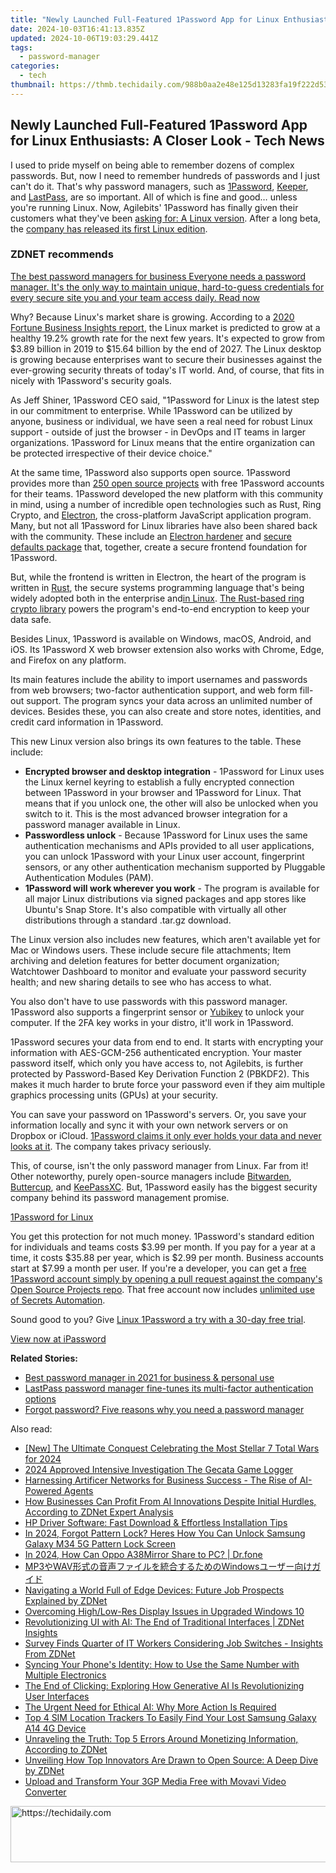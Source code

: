 ```yaml
---
title: "Newly Launched Full-Featured 1Password App for Linux Enthusiasts: A Closer Look - Tech News"
date: 2024-10-03T16:41:13.835Z
updated: 2024-10-06T19:03:29.441Z
tags:
  - password-manager
categories:
  - tech
thumbnail: https://thmb.techidaily.com/988b0aa2e48e125d13283fa19f222d53a696ba967b4ae3ee4ad76e4ed04670c1.jpg
---
```


## Newly Launched Full-Featured 1Password App for Linux Enthusiasts: A Closer Look - Tech News

I used to pride myself on being able to remember dozens of complex passwords. But, now I need to remember hundreds of passwords and I just can't do it. That's why password managers, such as [1Password](https://1password.com/), [Keeper](https://keepersecurity.com/), and [LastPass](https://www.lastpass.com/), are so important. All of which is fine and good… unless you're running Linux. Now, Agilebits' 1Password has finally given their customers what they've been [asking for: A Linux version](https://discussions.agilebits.com/discussion/2846/new-product-request-1password-for-linux). After a long beta, the [company has released its first Linux edition](https://www.prnewswire.com/news-releases/1password-unveils-application-to-protect-linux-users-and-developers-301293641.html).

### **ZDNET** recommends

[The best password managers for business Everyone needs a password manager. It's the only way to maintain unique, hard-to-guess credentials for every secure site you and your team access daily.  Read now](https://www.zdnet.com/article/best-password-manager/)

Why? Because Linux's market share is growing. According to a [2020 Fortune Business Insights report](https://www.fortunebusinessinsights.com/linux-operating-system-market-103037), the Linux market is predicted to grow at a healthy 19.2% growth rate for the next few years. It's expected to grow from $3.89 billion in 2019 to $15.64 billion by the end of 2027\. The Linux desktop is growing because enterprises want to secure their businesses against the ever-growing security threats of today's IT world. And, of course, that fits in nicely with 1Password's security goals.

As Jeff Shiner, 1Password CEO said, "1Password for Linux is the latest step in our commitment to enterprise. While 1Password can be utilized by anyone, business or individual, we have seen a real need for robust Linux support - outside of just the browser - in DevOps and IT teams in larger organizations. 1Password for Linux means that the entire organization can be protected irrespective of their device choice."

At the same time, 1Password also supports open source. 1Password provides more than [250 open source projects](https://c212.net/c/link/?t=0&l=en&o=3166640-1&h=453173094&u=https%3A%2F%2Fgithub.com%2F1Password%2F1password-teams-open-source&a=250+open+source+projects) with free 1Password accounts for their teams. 1Password developed the new platform with this community in mind, using a number of incredible open technologies such as Rust, Ring Crypto, and [Electron](https://www.electronjs.org/), the cross-platform JavaScript application program. Many, but not all 1Password for Linux libraries have also been shared back with the community. These include an [Electron hardener](https://c212.net/c/link/?t=0&l=en&o=3166640-1&h=1370412069&u=https%3A%2F%2Fgithub.com%2F1password%2Felectron-hardener&a=Electron+hardener) and [secure defaults package](https://c212.net/c/link/?t=0&l=en&o=3166640-1&h=1441169454&u=https%3A%2F%2Fgithub.com%2F1password%2Felectron-secure-defaults&a=secure+defaults+package) that, together, create a secure frontend foundation for 1Password.

But, while the frontend is written in Electron, the heart of the program is written in [Rust](https://www.rust-lang.org/), the secure systems programming language that's being widely adopted both in the enterprise and[in Linux](https://www.zdnet.com/article/linus-torvalds-on-where-rust-will-fit-into-linux/). [The Rust-based ring crypto library](https://github.com/briansmith/ring) powers the program's end-to-end encryption to keep your data safe.

Besides Linux, 1Password is available on Windows, macOS, Android, and iOS. Its 1Password X web browser extension also works with Chrome, Edge, and Firefox on any platform. 

Its main features include the ability to import usernames and passwords from web browsers; two-factor authentication support, and web form fill-out support. The program syncs your data across an unlimited number of devices. Besides these, you can also create and store notes, identities, and credit card information in 1Password.

This new Linux version also brings its own features to the table. These include:

* **Encrypted browser and desktop integration** \- 1Password for Linux uses the Linux kernel keyring to establish a fully encrypted connection between 1Password in your browser and 1Password for Linux. That means that if you unlock one, the other will also be unlocked when you switch to it. This is the most advanced browser integration for a password manager available in Linux.
* **Passwordless unlock** \- Because 1Password for Linux uses the same authentication mechanisms and APIs provided to all user applications, you can unlock 1Password with your Linux user account, fingerprint sensors, or any other authentication mechanism supported by Pluggable Authentication Modules (PAM).
* **1Password will work wherever you work** \- The program is available for all major Linux distributions via signed packages and app stores like Ubuntu's Snap Store. It's also compatible with virtually all other distributions through a standard .tar.gz download.

The Linux version also includes new features, which aren't available yet for Mac or Windows users. These include secure file attachments; Item archiving and deletion features for better document organization; Watchtower Dashboard to monitor and evaluate your password security health; and new sharing details to see who has access to what.

You also don't have to use passwords with this password manager. 1Password also supports a fingerprint sensor or [Yubikey](https://www.yubico.com/works-with-yubikey/catalog/1password/) to unlock your computer. If the 2FA key works in your distro, it'll work in 1Password.

1Password secures your data from end to end. It starts with encrypting your information with AES-GCM-256 authenticated encryption. Your master password itself, which only you have access to, not Agilebits, is further protected by Password-Based Key Derivation Function 2 (PBKDF2). This makes it much harder to brute force your password even if they aim multiple graphics processing units (GPUs) at your security. 

You can save your password on 1Password's servers. Or, you save your information locally and sync it with your own network servers or on Dropbox or iCloud. [1Password claims it only ever holds your data and never looks at it](https://support.1password.com/1password-privacy/). The company takes privacy seriously. 

This, of course, isn't the only password manager from Linux. Far from it! Other noteworthy, purely open-source managers include [Bitwarden](https://bitwarden.com/), [Buttercup](https://buttercup.pw/), and [KeePassXC](https://keepassxc.org/). But, 1Password easily has the biggest security company behind its password management promise. 

[1Password for Linux](https://1password.com/downloads/linux/) 

You get this protection for not much money. 1Password's standard edition for individuals and teams costs $3.99 per month. If you pay for a year at a time, it costs $35.88 per year, which is $2.99 per month. Business accounts start at $7.99 a month per user. If you're a developer, you can get a [free 1Password account simply by opening a pull request against the company's Open Source Projects repo](https://github.com/1Password/1password-teams-open-source). That free account now includes [unlimited use of Secrets Automation](https://1password.com/secrets/).

Sound good to you? Give [Linux 1Password a try with a 30-day free trial](https://1password.com/downloads/linux/).

[View now at iPassword](https://1password.com/downloads/linux/) 

**Related Stories:**

* [Best password manager in 2021 for business & personal use](https://www.zdnet.com/article/best-password-manager/)
* [LastPass password manager fine-tunes its multi-factor authentication options](https://www.zdnet.com/article/lastpass-simplifies-its-multi-factor-authentication-app/)
* [Forgot password? Five reasons why you need a password manager](https://www.zdnet.com/article/forgot-password-five-reasons-why-you-need-a-password-manager/)

<ins class="adsbygoogle"
     style="display:block"
     data-ad-format="autorelaxed"
     data-ad-client="ca-pub-7571918770474297"
     data-ad-slot="1223367746"></ins>

<ins class="adsbygoogle"
     style="display:block"
     data-ad-client="ca-pub-7571918770474297"
     data-ad-slot="8358498916"
     data-ad-format="auto"
     data-full-width-responsive="true"></ins>

<span class="atpl-alsoreadstyle">Also read:</span>
<div><ul>
<li><a href="https://screen-capture.techidaily.com/new-the-ultimate-conquest-celebrating-the-most-stellar-7-total-wars-for-2024/"><u>[New] The Ultimate Conquest Celebrating the Most Stellar 7 Total Wars for 2024</u></a></li>
<li><a href="https://on-screen-recording.techidaily.com/2024-approved-intensive-investigation-the-gecata-game-logger/"><u>2024 Approved Intensive Investigation The Gecata Game Logger</u></a></li>
<li><a href="https://app-tips.techidaily.com/harnessing-artificer-networks-for-business-success-the-rise-of-ai-powered-agents/"><u>Harnessing Artificer Networks for Business Success - The Rise of AI-Powered Agents</u></a></li>
<li><a href="https://app-tips.techidaily.com/how-businesses-can-profit-from-ai-innovations-despite-initial-hurdles-according-to-zdnet-expert-analysis/"><u>How Businesses Can Profit From AI Innovations Despite Initial Hurdles, According to ZDNet Expert Analysis</u></a></li>
<li><a href="https://hardware-help.techidaily.com/hp-driver-software-fast-download-and-effortless-installation-tips/"><u>HP Driver Software: Fast Download & Effortless Installation Tips</u></a></li>
<li><a href="https://android-unlock.techidaily.com/in-2024-forgot-pattern-lock-heres-how-you-can-unlock-samsung-galaxy-m34-5g-pattern-lock-screen-by-drfone-android/"><u>In 2024, Forgot Pattern Lock? Heres How You Can Unlock Samsung Galaxy M34 5G Pattern Lock Screen</u></a></li>
<li><a href="https://screen-mirror.techidaily.com/in-2024-how-can-oppo-a38mirror-share-to-pc-drfone-by-drfone-android/"><u>In 2024, How Can Oppo A38Mirror Share to PC? | Dr.fone</u></a></li>
<li><a href="https://tech-savvy.techidaily.com/mp3wavwindows/"><u>MP3やWAV形式の音声ファイルを統合するためのWindowsユーザー向けガイド</u></a></li>
<li><a href="https://app-tips.techidaily.com/navigating-a-world-full-of-edge-devices-future-job-prospects-explained-by-zdnet/"><u>Navigating a World Full of Edge Devices: Future Job Prospects Explained by ZDNet</u></a></li>
<li><a href="https://network-issues.techidaily.com/overcoming-highlow-res-display-issues-in-upgraded-windows-10/"><u>Overcoming High/Low-Res Display Issues in Upgraded Windows 10</u></a></li>
<li><a href="https://app-tips.techidaily.com/revolutionizing-ui-with-ai-the-end-of-traditional-interfaces-zdnet-insights/"><u>Revolutionizing UI with AI: The End of Traditional Interfaces | ZDNet Insights</u></a></li>
<li><a href="https://app-tips.techidaily.com/survey-finds-quarter-of-it-workers-considering-job-switches-insights-from-zdnet/"><u>Survey Finds Quarter of IT Workers Considering Job Switches - Insights From ZDNet</u></a></li>
<li><a href="https://tech-renaissance.techidaily.com/syncing-your-phones-identity-how-to-use-the-same-number-with-multiple-electronics/"><u>Syncing Your Phone's Identity: How to Use the Same Number with Multiple Electronics</u></a></li>
<li><a href="https://app-tips.techidaily.com/the-end-of-clicking-exploring-how-generative-ai-is-revolutionizing-user-interfaces/"><u>The End of Clicking: Exploring How Generative AI Is Revolutionizing User Interfaces</u></a></li>
<li><a href="https://app-tips.techidaily.com/the-urgent-need-for-ethical-ai-why-more-action-is-required/"><u>The Urgent Need for Ethical AI: Why More Action Is Required</u></a></li>
<li><a href="https://android-unlock.techidaily.com/top-4-sim-location-trackers-to-easily-find-your-lost-samsung-galaxy-a14-4g-device-by-drfone-android/"><u>Top 4 SIM Location Trackers To Easily Find Your Lost Samsung Galaxy A14 4G Device</u></a></li>
<li><a href="https://app-tips.techidaily.com/unraveling-the-truth-top-5-errors-around-monetizing-information-according-to-zdnet/"><u>Unraveling the Truth: Top 5 Errors Around Monetizing Information, According to ZDNet</u></a></li>
<li><a href="https://app-tips.techidaily.com/unveiling-how-top-innovators-are-drawn-to-open-source-a-deep-dive-by-zdnet/"><u>Unveiling How Top Innovators Are Drawn to Open Source: A Deep Dive by ZDNet</u></a></li>
<li><a href="https://win-solutions.techidaily.com/upload-and-transform-your-3gp-media-free-with-movavi-video-converter/"><u>Upload and Transform Your 3GP Media Free with Movavi Video Converter</u></a></li>
</ul></div>

<!-- affiliate ads begin -->
<a href="https://ursime.pxf.io/c/5597632/2136536/16384" target="_top" id="2136536">
  <img src="//a.impactradius-go.com/display-ad/16384-2136536" border="0" alt="https://techidaily.com" width="728" height="90"/>
</a>
<img height="0" width="0" src="https://ursime.pxf.io/i/5597632/2136536/16384" style="position:absolute;visibility:hidden;" border="0" />
<!-- affiliate ads end -->

